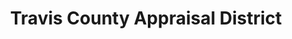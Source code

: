 ---
schema: default
title: Travis County Appraisal District
organization: Travis County Appraisal District
notes: "Since 1981 Travis Central Appraisal District has had one primary mission,\r\nto provide accurate appraisal of all property in Travis County at one\r\nhundred percent market value, equally and uniformly, in a professional,\r\nethical, economical and courteous manner, working to ensure that each\r\ntaxpayer pays only their fair share of the property tax burden.\r\n\r\nTCAD provides exports of appraisal data for a charge of $55 per export.\r\n\r\nA donor has provided us with two datasets, the final tax rolls of 2005,\r\nand a preliminary snapshot of 2015. The data, as provided by TCAD, is\r\nin this directory.\r\n\r\nPlease note that these datasets are intended for use with Microsoft\r\nAccess.  We are looking for a volunteer to help convert to a more\r\nconsumable format."
resources:
  - name: 'Appraisal Data as of 2005 '
    url: >-
      http://data.open-austin.org/TCAD_STExport/2015-07-07_005227_APPRAISAL%20R&P%20ALLJUR%20AS%20OF%202005.zip
    format: ''
  - name: Appraisal Data as of 2015
    url: >-
      http://data.open-austin.org/TCAD_STExport/2015-07-07_005228_APPRAISAL%20R&P%20ALLJUR%20AS%20OF%202015%20PRELIM.zip
    format: ''
  - name: Standard Layouts & Codes
    url: >-
      http://data.open-austin.org/TCAD_STExport/Standard%20Layouts%20&%20Codes.zip
    format: ''
proprietaryRed: ''
difficulty: ready to use
license: 'https://creativecommons.org/licenses/by/4.0/'
category:
  - Planning
maintainer: TCAD Records
maintainer_email: recmgr@tcadcentral.org
---